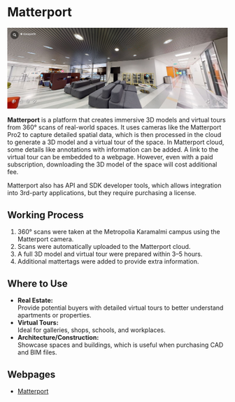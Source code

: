 # Matterport

[![Matterport Virtual Tour](../images/matterport.PNG)](https://discover.matterport.com/space/T32nCkyJRpv)

**Matterport** is a platform that creates immersive 3D models and virtual tours from 360° scans of real-world spaces. It uses cameras like the Matterport Pro2 to capture detailed spatial data, which is then processed in the cloud to generate a 3D model and a virtual tour of the space. In Matterport cloud, some details like annotations with information can be added. A link to the virtual tour can be embedded to a webpage. However, even with a paid subscription, downloading the 3D model of the space will cost additional fee.

Matterport also has API and SDK developer tools, which allows integration into 3rd-party applications, but they require purchasing a license.

## Working Process

1. 360° scans were taken at the Metropolia Karamalmi campus using the Matterport camera.
2. Scans were automatically uploaded to the Matterport cloud.
3. A full 3D model and virtual tour were prepared within 3–5 hours.
4. Additional mattertags were added to provide extra information.

## Where to Use

- **Real Estate:**  
  Provide potential buyers with detailed virtual tours to better understand apartments or properties.
- **Virtual Tours:**  
  Ideal for galleries, shops, schools, and workplaces.
- **Architecture/Construction:**  
  Showcase spaces and buildings, which is useful when purchasing CAD and BIM files.

## Webpages

- [Matterport](https://matterport.com)

